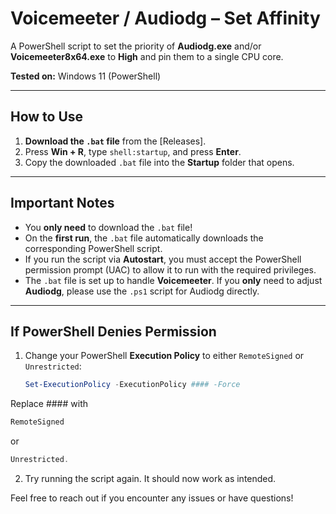 # Voicemeeter / Audiodg – Set Affinity

A PowerShell script to set the priority of **Audiodg.exe** and/or **Voicemeeter8x64.exe** to **High** and pin them to a single CPU core.

**Tested on:** Windows 11 (PowerShell)

---

## How to Use

1. **Download the `.bat` file** from the [Releases].
2. Press **Win + R**, type `shell:startup`, and press **Enter**.
3. Copy the downloaded `.bat` file into the **Startup** folder that opens.

---

## Important Notes

- You **only need** to download the `.bat` file!
- On the **first run**, the `.bat` file automatically downloads the corresponding PowerShell script.
- If you run the script via **Autostart**, you must accept the PowerShell permission prompt (UAC) to allow it to run with the required privileges.
- The `.bat` file is set up to handle **Voicemeeter**. If you **only** need to adjust **Audiodg**, please use the `.ps1` script for Audiodg directly.

---

## If PowerShell Denies Permission

1. Change your PowerShell **Execution Policy** to either `RemoteSigned` or `Unrestricted`:
   
   ```powershell
   Set-ExecutionPolicy -ExecutionPolicy #### -Force
   ```
Replace #### with 
```powershell 
RemoteSigned 
```
or 
```powershell 
Unrestricted.
```
2. Try running the script again. It should now work as intended.


Feel free to reach out if you encounter any issues or have questions!
